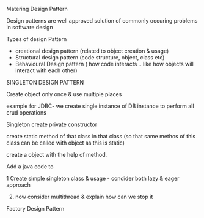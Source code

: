 Matering Design Pattern

Design patterns are well approved solution of commonly occuring problems in software design

Types of design Pattern
- creational design pattern
 (related to object creation & usage)
- Structural design pattern (code structure, object, class etc)
- Behavioural Design pattern ( how code interacts .. like how objects will interact with each other)


SINGLETON DESIGN PATTERN

Create object only once & use multiple places

example 
for JDBC- we create single instance of DB instance to perform all crud operations

Singleton
create private constructor

create static method of that class in that class (so that same methos of this class can be called with object as this is static)

create a object with the help of method.

Add a java code to

1 Create simple singleton class & usage - condider both lazy & eager approach

2) now consider multithread & explain how can we stop it



Factory Design Pattern

